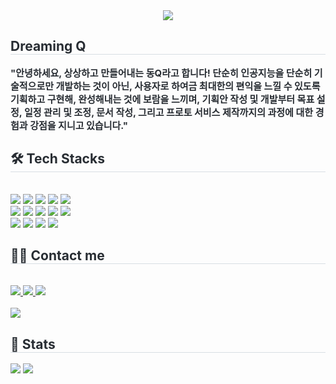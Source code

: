 <div align= "center">
    <img src="https://capsule-render.vercel.app/api?type=waving&color=gradient&height=180&text=Dream,%20Plan,%20Do,%20Review&animation=&fontColor=ffffff&fontSize=70" />
    </div>
    <div style="text-align: left;"> 
    <h2 style="border-bottom: 1px solid #d8dee4; color: #282d33;"> Dreaming Q </h2>  
    <div style="font-weight: 700; font-size: 15px; text-align: left; color: #282d33;"> "안녕하세요, 상상하고 만들어내는 동Q라고 합니다!</li> 단순히 인공지능을 단순히 기술적으로만 개발하는 것이 아닌,</li> 사용자로 하여금 최대한의 편익을 느낄 수 있도록 기획하고 구현해, 완성해내는 것에 보람을 느끼며,</li> 기획안 작성 및 개발부터 목표 설정, 일정 관리 및 조정, 문서 작성, 그리고 프로토 서비스 제작까지의</li> 과정에 대한 경험과 강점을 지니고 있습니다." </div> 
    </div>
    <div style="text-align: left;">
    <h2 style="border-bottom: 1px solid #d8dee4; color: #282d33;"> 🛠️ Tech Stacks </h2> <br> 
    <div style="margin: ; text-align: left;" "text-align: left;"> <img src="https://img.shields.io/badge/Docker-2496ED?style=flat&logo=Docker&logoColor=white">
          <img src="https://img.shields.io/badge/Git-F05032?style=flat&logo=Git&logoColor=white">
          <img src="https://img.shields.io/badge/Github-181717?style=flat&logo=Github&logoColor=white">
          <img src="https://img.shields.io/badge/Keras-D00000?style=flat&logo=Keras&logoColor=white">
          <img src="https://img.shields.io/badge/Linux-FCC624?style=flat&logo=Linux&logoColor=white">
          <br/><img src="https://img.shields.io/badge/MariaDB-003545?style=flat&logo=MariaDB&logoColor=white">
          <img src="https://img.shields.io/badge/MongoDB-47A248?style=flat&logo=MongoDB&logoColor=white">
          <img src="https://img.shields.io/badge/MySQL-4479A1?style=flat&logo=MySQL&logoColor=white">
          <img src="https://img.shields.io/badge/Notion-000000?style=flat&logo=Notion&logoColor=white">
          <img src="https://img.shields.io/badge/Python-3776AB?style=flat&logo=Python&logoColor=white">
          <br/><img src="https://img.shields.io/badge/PyTorch-EE4C2C?style=flat&logo=PyTorch&logoColor=white">
          <img src="https://img.shields.io/badge/Selenium-43B02A?style=flat&logo=Selenium&logoColor=white">
          <img src="https://img.shields.io/badge/Slack-4A154B?style=flat&logo=Slack&logoColor=white">
          <img src="https://img.shields.io/badge/Tensorflow-FF6F00?style=flat&logo=Tensorflow&logoColor=white">
          </div>
    </div>
    <div style="text-align: left;">
    <h2 style="border-bottom: 1px solid #d8dee4; color: #282d33;"> 🧑‍💻 Contact me </h2> <br> 
    <div style="text-align: left;"> <a href=https://qscar.notion.site/Q-d6514526a833470ebc2dc9603439ef22> <img src="https://img.shields.io/badge/Notion-000000?style=flat&logo=Notion&logoColor=white&link=https://qscar.notion.site/Q-d6514526a833470ebc2dc9603439ef22"> </a>
         <a href=https://thebeworld.tistory.com/> <img src="https://img.shields.io/badge/Tistory-000000?style=flat&logo=Tistory&logoColor=white&link=https://thebeworld.tistory.com/"> </a>
         <a href=https://velog.io/@leadbreak> <img src="https://img.shields.io/badge/Velog-20C997?style=flat&logo=Velog&logoColor=white&link=https://velog.io/@leadbreak"> </a>
          </div>  <br> 
    <div style="text-align: left;"> <a href="https://hits.seeyoufarm.com"> <img src="https://hits.seeyoufarm.com/api/count/incr/badge.svg?url=https%3A%2F%2Fgithub.com%2FDongQ KIM%2F&count_bg=%23000000&title_bg=%23000000&icon=github.svg&icon_color=%23FFFFFF&title=GitHub&edge_flat=false"/></a>
       </div> 
    </div>
    <div style="text-align: left;"> 
    <h2 style="border-bottom: 1px solid #d8dee4; color: #282d33;"> 🏅 Stats </h2> <div style="text-align: left;"> <img src="https://github-readme-stats.vercel.app/api?username=DongQ KIM&bg_color=180,00000000,&title_color=000000&text_color=000000"
         /> <img src="https://github-readme-stats.vercel.app/api/top-langs/?username=DongQ KIM&layout=compact&bg_color=180,00000000,&title_color=000000&text_color=000000"
           /> </div> 
    </div>
    
